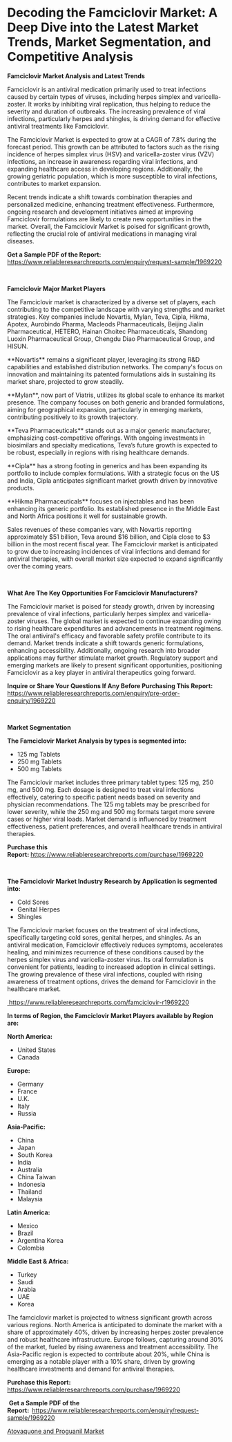 <p><h1>Decoding the Famciclovir Market: A Deep Dive into the Latest Market Trends, Market Segmentation, and Competitive Analysis</h1></p><p><strong>Famciclovir Market Analysis and Latest Trends</strong></p>
<p><p>Famciclovir is an antiviral medication primarily used to treat infections caused by certain types of viruses, including herpes simplex and varicella-zoster. It works by inhibiting viral replication, thus helping to reduce the severity and duration of outbreaks. The increasing prevalence of viral infections, particularly herpes and shingles, is driving demand for effective antiviral treatments like Famciclovir.</p><p>The Famciclovir Market is expected to grow at a CAGR of 7.8% during the forecast period. This growth can be attributed to factors such as the rising incidence of herpes simplex virus (HSV) and varicella-zoster virus (VZV) infections, an increase in awareness regarding viral infections, and expanding healthcare access in developing regions. Additionally, the growing geriatric population, which is more susceptible to viral infections, contributes to market expansion. </p><p>Recent trends indicate a shift towards combination therapies and personalized medicine, enhancing treatment effectiveness. Furthermore, ongoing research and development initiatives aimed at improving Famciclovir formulations are likely to create new opportunities in the market. Overall, the Famciclovir Market is poised for significant growth, reflecting the crucial role of antiviral medications in managing viral diseases.</p></p>
<p><strong>Get a Sample PDF of the Report:&nbsp;</strong> <a href="https://www.reliableresearchreports.com/enquiry/request-sample/1969220?utm_campaign=3028&utm_medium=2&utm_source=Github&utm_content=ia&utm_term=08032025&utm_id=famciclovir">https://www.reliableresearchreports.com/enquiry/request-sample/1969220</a></p>
<p>&nbsp;</p>
<p><strong>Famciclovir Major Market Players</strong></p>
<p><p>The Famciclovir market is characterized by a diverse set of players, each contributing to the competitive landscape with varying strengths and market strategies. Key companies include Novartis, Mylan, Teva, Cipla, Hikma, Apotex, Aurobindo Pharma, Macleods Pharmaceuticals, Beijing Jialin Pharmaceutical, HETERO, Hainan Choitec Pharmaceuticals, Shandong Luoxin Pharmaceutical Group, Chengdu Diao Pharmaceutical Group, and HISUN.</p><p>**Novartis** remains a significant player, leveraging its strong R&D capabilities and established distribution networks. The company's focus on innovation and maintaining its patented formulations aids in sustaining its market share, projected to grow steadily.</p><p>**Mylan**, now part of Viatris, utilizes its global scale to enhance its market presence. The company focuses on both generic and branded formulations, aiming for geographical expansion, particularly in emerging markets, contributing positively to its growth trajectory.</p><p>**Teva Pharmaceuticals** stands out as a major generic manufacturer, emphasizing cost-competitive offerings. With ongoing investments in biosimilars and specialty medications, Teva’s future growth is expected to be robust, especially in regions with rising healthcare demands.</p><p>**Cipla** has a strong footing in generics and has been expanding its portfolio to include complex formulations. With a strategic focus on the US and India, Cipla anticipates significant market growth driven by innovative products.</p><p>**Hikma Pharmaceuticals** focuses on injectables and has been enhancing its generic portfolio. Its established presence in the Middle East and North Africa positions it well for sustainable growth.</p><p>Sales revenues of these companies vary, with Novartis reporting approximately $51 billion, Teva around $16 billion, and Cipla close to $3 billion in the most recent fiscal year. The Famciclovir market is anticipated to grow due to increasing incidences of viral infections and demand for antiviral therapies, with overall market size expected to expand significantly over the coming years.</p></p>
<p>&nbsp;</p>
<p><strong>What Are The Key Opportunities For Famciclovir Manufacturers?</strong></p>
<p><p>The Famciclovir market is poised for steady growth, driven by increasing prevalence of viral infections, particularly herpes simplex and varicella-zoster viruses. The global market is expected to continue expanding owing to rising healthcare expenditures and advancements in treatment regimens. The oral antiviral's efficacy and favorable safety profile contribute to its demand. Market trends indicate a shift towards generic formulations, enhancing accessibility. Additionally, ongoing research into broader applications may further stimulate market growth. Regulatory support and emerging markets are likely to present significant opportunities, positioning Famciclovir as a key player in antiviral therapeutics going forward.</p></p>
<p><strong>Inquire or Share Your Questions If Any Before Purchasing This Report:</strong> <a href="https://www.reliableresearchreports.com/enquiry/pre-order-enquiry/1969220?utm_campaign=3028&utm_medium=2&utm_source=Github&utm_content=ia&utm_term=08032025&utm_id=famciclovir">https://www.reliableresearchreports.com/enquiry/pre-order-enquiry/1969220</a></p>
<p>&nbsp;</p>
<p><strong>Market Segmentation</strong></p>
<p><strong>The Famciclovir Market Analysis by types is segmented into:</strong></p>
<p><ul><li>125 mg Tablets</li><li>250 mg Tablets</li><li>500 mg Tablets</li></ul></p>
<p><p>The Famciclovir market includes three primary tablet types: 125 mg, 250 mg, and 500 mg. Each dosage is designed to treat viral infections effectively, catering to specific patient needs based on severity and physician recommendations. The 125 mg tablets may be prescribed for lower severity, while the 250 mg and 500 mg formats target more severe cases or higher viral loads. Market demand is influenced by treatment effectiveness, patient preferences, and overall healthcare trends in antiviral therapies.</p></p>
<p><strong>Purchase this Report:&nbsp;</strong><a href="https://www.reliableresearchreports.com/purchase/1969220?utm_campaign=3028&utm_medium=2&utm_source=Github&utm_content=ia&utm_term=08032025&utm_id=famciclovir">https://www.reliableresearchreports.com/purchase/1969220</a></p>
<p>&nbsp;</p>
<p><strong>The Famciclovir Market Industry Research by Application is segmented into:</strong></p>
<p><ul><li>Cold Sores</li><li>Genital Herpes</li><li>Shingles</li></ul></p>
<p><p>The Famciclovir market focuses on the treatment of viral infections, specifically targeting cold sores, genital herpes, and shingles. As an antiviral medication, Famciclovir effectively reduces symptoms, accelerates healing, and minimizes recurrence of these conditions caused by the herpes simplex virus and varicella-zoster virus. Its oral formulation is convenient for patients, leading to increased adoption in clinical settings. The growing prevalence of these viral infections, coupled with rising awareness of treatment options, drives the demand for Famciclovir in the healthcare market.</p></p>
<p><a href="https://www.reliableresearchreports.com/famciclovir-r1969220?utm_campaign=3028&utm_medium=2&utm_source=Github&utm_content=ia&utm_term=08032025&utm_id=famciclovir">&nbsp;https://www.reliableresearchreports.com/famciclovir-r1969220</a></p>
<p><strong>In terms of Region, the Famciclovir Market Players available by Region are:</strong></p>
<p>
    <p> <strong> North America: </strong>
        <ul>
            <li>United States</li>
            <li>Canada</li>
        </ul>
        </p> 
    <p> <strong> Europe: </strong>
        <ul>
            <li>Germany</li>
            <li>France</li>
            <li>U.K.</li>
            <li>Italy</li>
            <li>Russia</li>
        </ul>
        </p> 
    <p> <strong> Asia-Pacific: </strong>
        <ul>
            <li>China</li>
            <li>Japan</li>
            <li>South Korea</li>
            <li>India</li>
            <li>Australia</li>
            <li>China Taiwan</li>
            <li>Indonesia</li>
            <li>Thailand</li>
            <li>Malaysia</li>
        </ul>
        </p> 
    <p> <strong> Latin America: </strong>
        <ul>
            <li>Mexico</li>
            <li>Brazil</li>
            <li>Argentina Korea</li>
            <li>Colombia</li>
        </ul>
        </p> 
    <p> <strong> Middle East & Africa: </strong>
        <ul>
            <li>Turkey</li>
            <li>Saudi</li>
            <li>Arabia</li>
            <li>UAE</li>
            <li>Korea</li>
        </ul>
    </p>
    </p>
<p><p>The famciclovir market is projected to witness significant growth across various regions. North America is anticipated to dominate the market with a share of approximately 40%, driven by increasing herpes zoster prevalence and robust healthcare infrastructure. Europe follows, capturing around 30% of the market, fueled by rising awareness and treatment accessibility. The Asia-Pacific region is expected to contribute about 20%, while China is emerging as a notable player with a 10% share, driven by growing healthcare investments and demand for antiviral therapies.</p></p>
<p><strong>Purchase this Report: </strong><a href="https://www.reliableresearchreports.com/purchase/1969220?utm_campaign=3028&utm_medium=2&utm_source=Github&utm_content=ia&utm_term=08032025&utm_id=famciclovir">https://www.reliableresearchreports.com/purchase/1969220</a></p>
<p>&nbsp;<strong>Get a Sample PDF of the Report:&nbsp;&nbsp;</strong><a href="https://www.reliableresearchreports.com/enquiry/request-sample/1969220?utm_campaign=3028&utm_medium=2&utm_source=Github&utm_content=ia&utm_term=08032025&utm_id=famciclovir">https://www.reliableresearchreports.com/enquiry/request-sample/1969220</a></p>
<p><strong></strong></p>
<p><p><a href="https://github.com/haaszgettre6/Market-Research-Report-List-1/blob/main/atovaquone-and-proguanil-market.md?utm_campaign=3028&utm_medium=2&utm_source=Github&utm_content=ia&utm_term=08032025&utm_id=famciclovir">Atovaquone and Proguanil Market</a></p></p>